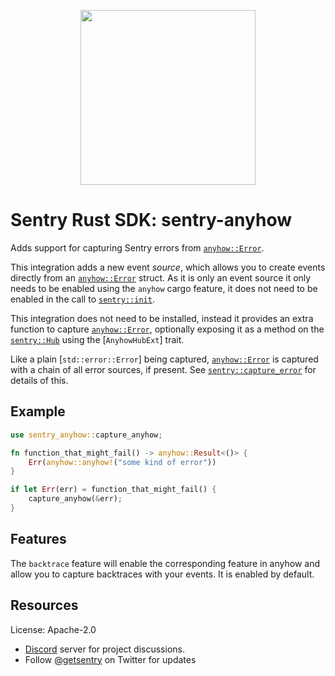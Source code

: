 <p align="center">
    <a href="https://sentry.io" target="_blank" align="center">
        <img src="https://sentry-brand.storage.googleapis.com/sentry-logo-black.png" width="280">
    </a>
</p>

# Sentry Rust SDK: sentry-anyhow

Adds support for capturing Sentry errors from [`anyhow::Error`].

This integration adds a new event *source*, which allows you to create events directly
from an [`anyhow::Error`] struct.  As it is only an event source it only needs to be
enabled using the `anyhow` cargo feature, it does not need to be enabled in the call to
[`sentry::init`](https://docs.rs/sentry/*/sentry/fn.init.html).

This integration does not need to be installed, instead it provides an extra function to
capture [`anyhow::Error`], optionally exposing it as a method on the
[`sentry::Hub`](https://docs.rs/sentry/*/sentry/struct.Hub.html) using the
[`AnyhowHubExt`] trait.

Like a plain [`std::error::Error`] being captured, [`anyhow::Error`] is captured with a
chain of all error sources, if present.  See
[`sentry::capture_error`](https://docs.rs/sentry/*/sentry/fn.capture_error.html) for
details of this.

## Example

```rust
use sentry_anyhow::capture_anyhow;

fn function_that_might_fail() -> anyhow::Result<()> {
    Err(anyhow::anyhow!("some kind of error"))
}

if let Err(err) = function_that_might_fail() {
    capture_anyhow(&err);
}
```

## Features

The `backtrace` feature will enable the corresponding feature in anyhow and allow you to
capture backtraces with your events.  It is enabled by default.

[`anyhow::Error`]: https://docs.rs/anyhow/*/anyhow/struct.Error.html

## Resources

License: Apache-2.0

- [Discord](https://discord.gg/ez5KZN7) server for project discussions.
- Follow [@getsentry](https://twitter.com/getsentry) on Twitter for updates
